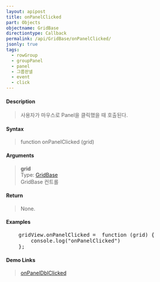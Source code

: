 ```yaml
---
layout: apipost
title: onPanelClicked
part: Objects
objectname: GridBase
directiontype: Callback
permalink: /api/GridBase/onPanelClicked/
jsonly: true
tags:
  - rowGroup
  - groupPanel
  - panel
  - 그룹판넬
  - event
  - click
---
```



#### Description

> 사용자가 마우스로 Panel을 클릭했을 때 호출된다.  

#### Syntax

> function onPanelClicked (grid)  

#### Arguments

> **grid**  
> Type: [GridBase](/api/GridBase/)  
> GridBase 컨트롤  

#### Return

> None.  

#### Examples 

<pre class="prettyprint">
    gridView.onPanelClicked =  function (grid) {
        console.log("onPanelClicked")
    };
</pre>

#### Demo Links
> [onPanelDblClicked](/api/GridBase/onPanelDblClicked)